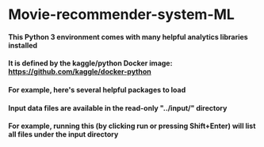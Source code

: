 # Movie-recommender-system-ML


#### This Python 3 environment comes with many helpful analytics libraries installed
#### It is defined by the kaggle/python Docker image: https://github.com/kaggle/docker-python
#### For example, here's several helpful packages to load


#### Input data files are available in the read-only "../input/" directory
#### For example, running this (by clicking run or pressing Shift+Enter) will list all files under the input directory

